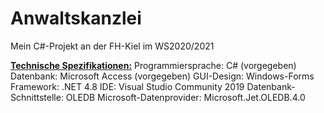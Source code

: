 # Anwaltskanzlei
Mein C#-Projekt an der FH-Kiel im WS2020/2021

**<ins>Technische Spezifikationen:</ins>**
Programmiersprache: C# (vorgegeben)
Datenbank: Microsoft Access (vorgegeben)
GUI-Design: Windows-Forms
Framework: .NET 4.8
IDE: Visual Studio Community 2019
Datenbank-Schnittstelle: OLEDB
Microsoft-Datenprovider: Microsoft.Jet.OLEDB.4.0
